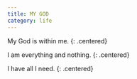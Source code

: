 ```yaml
---
title: MY GOD
category: life
---
```


My
God
is
within
me.
{: .centered}

I
am
everything
and
nothing.
{: .centered}

I
have
all
I
need.
{: .centered}
